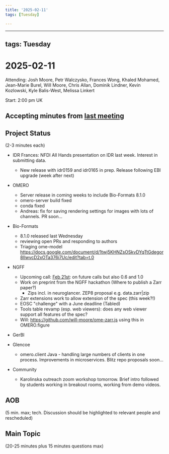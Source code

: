 ```yaml
---
title: '2025-02-11'
tags: [Tuesday]

---
```


---
tags: Tuesday
---

# 2025-02-11

Attending: Josh Moore, Petr Walczysko, Frances Wong, Khaled Mohamed, Jean-Marie Burel, Will Moore, Chris Allan, Dominik Lindner, Kevin Kozlowski, Kyle Balis-West, Melissa Linkert

Start: 2:00 pm UK

## Accepting minutes from [last meeting](https://hackmd.io/team/ome?nav=overview)

## Project Status

(2-3 minutes each)

- IDR Frances: NFDI All Hands presentation on IDR last week. Interest in submitting data.
    - New release with idr0159 and idr0165 in prep. Release following EBI upgrade (week after next)

- OMERO
    - Server release in coming weeks to include Bio-Formats 8.1.0
    - omero-server build fixed
    - conda fixed
    - Andreas: fix for saving rendering settings for images with lots of channels. PR soon...

- Bio-Formats
    - 8.1.0 released last Wednesday
    - reviewing open PRs and responding to authors
    - Triaging ome-model https://docs.google.com/document/d/1twj5KHNZsOSkvDYqTtGdegor8IIwvcD2xOTa376i7Uc/edit?tab=t.0 

- NGFF
  - Upcoming call: [Feb 21st](https://forum.image.sc/t/ome-ngff-community-call-starting-2025-right/108431): on future calls but also 0.6 and 1.0
  - Work on preprint from the NGFF hackathon (Where to publish a Zarr paper?)
    - Zips incl. in neuroglancer. ZEP8 proposal e.g. data.zarr|zip
  - Zarr extensions work to allow extension of the spec (this week?!)
  - EOSC "challenge" with a June deadline (Tabled)
  - Tools table revamp (esp. web viewers): does any web viewer support all features of the spec?
  - Will: https://github.com/will-moore/ome-zarr.js using this in OMERO.figure 

- GerBI

- Glencoe
    - omero.client Java - handling large numbers of clients in one process. Improvements in microservices. Blitz repo proposals soon...

- Community
    - Karolinska outreach zoom workshop tomorrow. Brief intro followed by students working in breakout rooms, working from demo videos.

## AOB

(5 min. max; tech. Discussion should be highlighted to relevant people and rescheduled)

## Main Topic

(20-25 minutes plus 15 minutes questions max)
